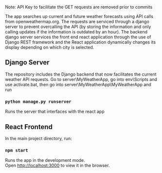 Note: API Key to facilitate the GET requests are removed prior to commits

The app searches up current and future weather forecasts using API calls from openweathermap.org. The requests are serviced through a django server to prevent overcalling the API (by storing the information and only calling updates if the information is outdated by an hour). The backend django server services the front end react application through the use of Django REST framework and the React application dynamically changes its display depending on which city is selected.

## Django Server

The repository includes the Django backend that now facilitates the current weather API requests. Go to server\MyWeatherApp, go into env\Scripts and use activate.bat, then go into server\MyWeatherApp\MyWeatherApp and run

### `python manage.py runserver`

Runs the server that interfaces with the react app

## React Frontend

In the main project directory, run:

### `npm start`

Runs the app in the development mode.<br>
Open [http://localhost:3000](http://localhost:3000) to view it in the browser.
